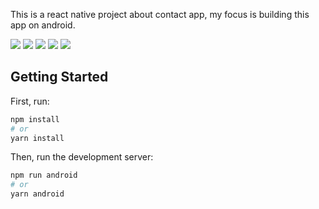 This is a react native project about contact app, my focus is building this app on android.

![](src/assets/screenshots/notfound.png)
![](src/assets/screenshots/home.png)
![](src/assets/screenshots/create.png)
![](src/assets/screenshots/update.png)
![](src/assets/screenshots/delete.png)

## Getting Started

First, run:
```bash
npm install
# or 
yarn install
```

Then, run the development server:

```bash
npm run android
# or
yarn android
```
